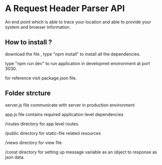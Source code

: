 # A Request Header Parser API
An end point which is able to trace your location and able to provide your system and browser information.



## How to install ? 
download the file ,
type "npm install"  to install all the dependencies. 

type "npm run dev" to run application in developmet environment at port 3030.

for reference visit package.json file. 

## Folder strcture
server.js file communicate with server in production environment

app.js file contains required application level dependencies 

/routes directory for app level routes.

/public directory for static-file related resources

/views directory for view file

/const directory for setting up message variable as an object to response as json data. 




